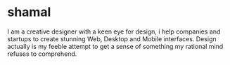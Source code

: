# shamal
I am a creative designer with a keen eye for design, i help companies and startups to create stunning Web, Desktop and Mobile interfaces. Design actually is my feeble attempt to get a sense of something my rational mind refuses to comprehend.
